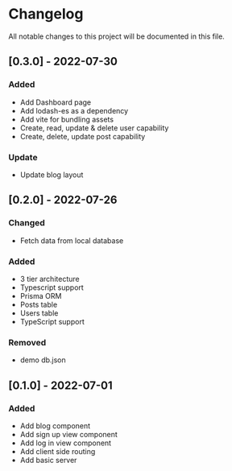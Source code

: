 # Changelog

All notable changes to this project will be documented in this file.

## [0.3.0] - 2022-07-30

### Added

- Add Dashboard page
- Add lodash-es as a dependency
- Add vite for bundling assets
- Create, read, update & delete user capability
- Create, delete, update post capability

### Update

- Update blog layout

## [0.2.0] - 2022-07-26

### Changed
- Fetch data from local database

### Added
- 3 tier architecture
- Typescript support
- Prisma ORM
- Posts table
- Users table
- TypeScript support

### Removed
- demo db.json

## [0.1.0] - 2022-07-01

### Added
- Add blog component
- Add sign up view component
- Add log in view component
- Add client side routing
- Add basic server
